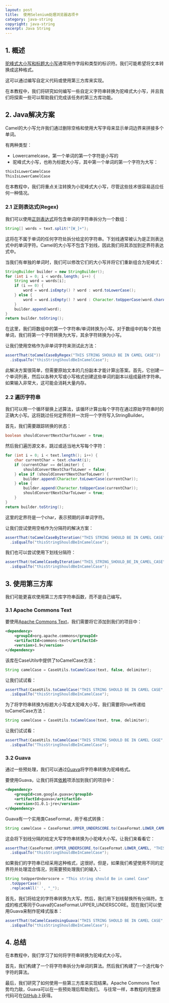 ```yaml
---
layout: post
title:  使用Selenium处理浏览器选项卡
category: java-string
copyright: java-string
excerpt: Java String
---
```


## 1. 概述

[驼峰式大小写和标题大小写](https://www.tuyucheng.com/java-camel-case-title-case-to-words)通常用作字段和类型的标识符。我们可能希望将文本转换成这种格式。

这可以通过编写自定义代码或使用第三方库来实现。

在本教程中，我们将研究如何编写一些自定义字符串转换为驼峰式大小写，并且我们将探索一些可以帮助我们完成该任务的第三方库功能。

## 2. Java解决方案

Camel的大小写允许我们通过删除空格和使用大写字母来显示单词边界来拼接多个单词。

有两种类型：

-   Lowercamelcase，第一个单词的第一个字符是小写的
-   驼峰式大小写，也称为标题大小写，其中第一个单词的第一个字符为大写：

```java
thisIsLowerCamelCase
ThisIsLowerCamelCase
```

在本教程中，我们将重点关注转换为小驼峰式大小写，尽管这些技术很容易适应任何一种情况。

### 2.1 正则表达式(Regex)

我们可以使用[正则表达式](https://www.tuyucheng.com/regular-expressions-java)将包含单词的字符串拆分为一个数组：

```java
String[] words = text.split("[W_]+");
```

这将在不属于单词的任何字符处拆分给定的字符串。下划线通常被认为是正则表达式中的单词字符。Camel的大小写不包含下划线，因此我们将其添加到定界符表达式中。

当我们有单独的单词时，我们可以修改它们的大小写并将它们重新组合为驼峰式：

```java
StringBuilder builder = new StringBuilder();
for (int i = 0; i < words.length; i++) {
    String word = words[i];
    if (i == 0) {
        word = word.isEmpty() ? word : word.toLowerCase();
    } else {
        word = word.isEmpty() ? word : Character.toUpperCase(word.charAt(0)) + word.substring(1).toLowerCase();      
    }
    builder.append(word);
}
return builder.toString();
```

在这里，我们将数组中的第一个字符串/单词转换为小写。对于数组中的每个其他单词，我们将第一个字符转换为大写，其余字符转换为小写。

让我们使用空格作为非单词字符来测试此方法：

```java
assertThat(toCamelCaseByRegex("THIS STRING SHOULD BE IN CAMEL CASE"))
  .isEqualTo("thisStringShouldBeInCamelCase");
```

此解决方案很简单，但需要原始文本的几份副本才能计算出答案。首先，它创建一个单词列表，然后以各种大写或小写格式创建这些单词的副本以组成最终字符串。如果输入非常大，这可能会消耗大量内存。

### 2.2 遍历字符串

我们可以用一个循环替换上述算法，该循环计算出每个字符在通过原始字符串时的正确大小写。这将跳过任何定界符并一次将一个字符写入StringBuilder。

首先，我们需要跟踪转换的状态：

```java
boolean shouldConvertNextCharToLower = true;
```

然后我们遍历源文本，跳过或适当地大写每个字符：

```java
for (int i = 0; i < text.length(); i++) {
    char currentChar = text.charAt(i);
    if (currentChar == delimiter) {
        shouldConvertNextCharToLower = false;
    } else if (shouldConvertNextCharToLower) {
        builder.append(Character.toLowerCase(currentChar));
    } else {
        builder.append(Character.toUpperCase(currentChar));
        shouldConvertNextCharToLower = true;
    }
}
return builder.toString();
```

这里的定界符是一个char，表示预期的非单词字符。

让我们尝试使用空格作为分隔符的解决方案：

```java
assertThat(toCamelCaseByIteration("THIS STRING SHOULD BE IN CAMEL CASE", ' '))
  .isEqualTo("thisStringShouldBeInCamelCase");
```

我们也可以尝试使用下划线分隔符：

```java
assertThat(toCamelCaseByIteration("THIS_STRING_SHOULD_BE_IN_CAMEL_CASE", '_'))
  .isEqualTo("thisStringShouldBeInCamelCase");
```

## 3. 使用第三方库

我们可能更喜欢使用第三方库字符串函数，而不是自己编写。

### 3.1 Apache Commons Text

要使用[Apache Commons Text](https://www.tuyucheng.com/java-apache-commons-text)，我们需要将它添加到我们的项目中：

```xml
<dependency>
    <groupId>org.apache.commons</groupId>
    <artifactId>commons-text</artifactId>
    <version>1.9</version>
</dependency>
```

该库在CaseUtils中提供了toCamelCase方法：

```java
String camelCase = CaseUtils.toCamelCase(text, false, delimiter);
```

让我们试试看：

```java
assertThat(CaseUtils.toCamelCase("THIS STRING SHOULD BE IN CAMEL CASE", false, ' '))
  .isEqualTo("thisStringShouldBeInCamelCase");
```

为了将字符串转换为标题大小写或大驼峰大小写，我们需要将true传递给toCamelCase方法：

```java
String camelCase = CaseUtils.toCamelCase(text, true, delimiter);
```

让我们试试看：

```java
assertThat(CaseUtils.toCamelCase("THIS STRING SHOULD BE IN CAMEL CASE", true, ' '))
  .isEqualTo("ThisStringShouldBeInCamelCase");
```

### 3.2 Guava

通过一些预处理，我们可以通过[Guava](https://www.tuyucheng.com/guava-guide)将字符串转换为驼峰格式。

要使用Guava，让我们将其[依赖](https://search.maven.org/classic/#search|ga|1|g%3A"com.google.guava"ANDa%3A"guava")项添加到我们的项目中：

```xml
<dependency>
    <groupId>com.google.guava</groupId>
    <artifactId>guava</artifactId>
    <version>31.0.1-jre</version>
</dependency>
```

Guava有一个实用类CaseFormat，用于格式转换：

```java
String camelCase = CaseFormat.UPPER_UNDERSCORE.to(CaseFormat.LOWER_CAMEL, "THIS_STRING_SHOULD_BE_IN_CAMEL_CASE");
```

这会将下划线分隔的给定大写字符串转换为小驼峰大小写。让我们来看看它：

```java
assertThat(CaseFormat.UPPER_UNDERSCORE.to(CaseFormat.LOWER_CAMEL, "THIS_STRING_SHOULD_BE_IN_CAMEL_CASE"))
  .isEqualTo("thisStringShouldBeInCamelCase");
```

如果我们的字符串已经采用这种格式，这很好。但是，如果我们希望使用不同的定界符并处理混合情况，则需要预处理我们的输入：

```java
String toUpperUnderscore = "This string should Be in camel Case"
  .toUpperCase()
  .replaceAll(' ', "_");
```

首先，我们将给定的字符串转换为大写。然后，我们用下划线替换所有分隔符。生成的格式等同于Guava的CaseFormat.UPPER_UNDERSCORE。现在我们可以使用Guava来制作驼峰式版本：

```java
assertThat(toCamelCaseUsingGuava("THIS STRING SHOULD BE IN CAMEL CASE", " "))
  .isEqualTo("thisStringShouldBeInCamelCase");
```

## 4. 总结

在本教程中，我们学习了如何将字符串转换为驼峰式大小写。

首先，我们构建了一个将字符串拆分为单词的算法。然后我们构建了一个迭代每个字符的算法。

最后，我们研究了如何使用一些第三方库来实现结果。Apache Commons Text势均力敌，Guava可以在一些预处理后帮助我们。
与往常一样，本教程的完整源代码可在[GitHub](https://github.com/tu-yucheng/taketoday-tutorial4j/tree/master/java-core-modules/java-string-algorithms-1)上获得。
